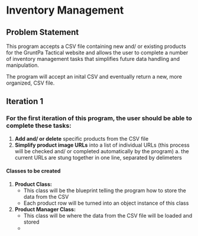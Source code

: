 # Inventory Management

## Problem Statement
This program accepts a CSV file containing new and/ or existing products for the GruntPa Tactical website and allows the user to complete a number of inventory management tasks that simplifies future data handling and manipulation.

The program will accept an inital CSV and eventually return a new, more organized, CSV file.

## Iteration 1
### For the first iteration of this program, the user should be able to complete these tasks:
1. **Add and/ or delete** specific products from the CSV file
2. **Simplify product image URLs** into a list of individual URLs (this process will be checked and/ or completed automatically by the program)
       a. the current URLs are stung together in one line, separated by delimeters
#### Classes to be created
1. **Product Class:**
   - This class will be the blueprint telling the program how to store the data from the CSV
   - Each product row will be turned into an object instance of this class
2. **Product Manager Class:**
   - This class will be where the data from the CSV file will be loaded and stored
   - 




